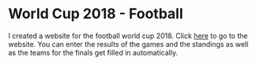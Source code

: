 # World Cup 2018 - Football
I created a website for the football world cup 2018.
Click <a href="https://mjferstl.github.io/world_cup_2018/">here</a> to go to the website.
You can enter the results of the games and the standings as well as the teams for the finals get filled in automatically.

